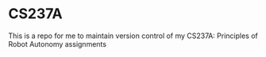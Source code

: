 # CS237A
This is a repo for  me to maintain version control of my CS237A: Principles of Robot Autonomy assignments

